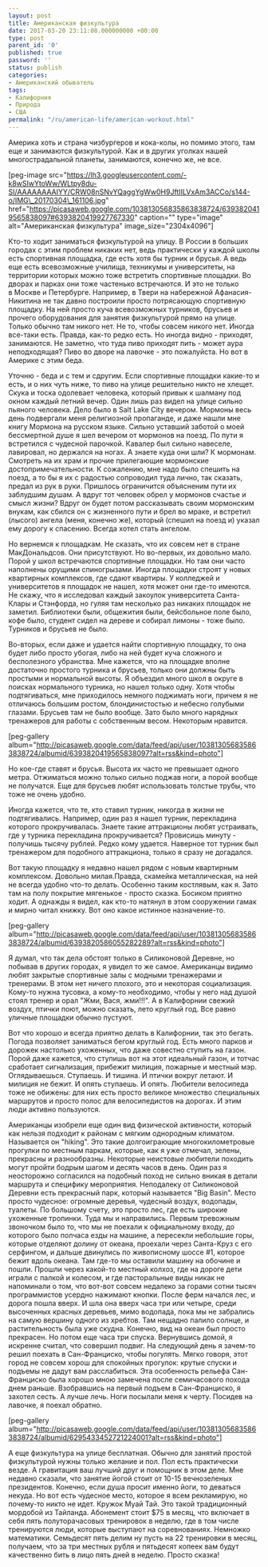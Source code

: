 ```yaml
---
layout: post
title: Американская физкультура
date: 2017-03-20 23:11:08.000000000 +00:00
type: post
parent_id: '0'
published: true
password: ''
status: publish
categories:
- Американский обыватель
tags:
- Калифорния
- Природа
- США
permalink: "/ru/american-life/american-workout.html"
---
```

Америка хоть и страна чизбургеров и кока-колы, но помимо этого, там еще и занимаются физкультурой. Как и в других уголках нашей многострадальной планеты, занимаются, конечно же, не все.

[peg-image src="https://lh3.googleusercontent.com/-k8wSIwYtoWw/WLtpy8du-SI/AAAAAAAAIYY/CRW08nSNvYQaggYgWw0H9JftIILVxAm3ACCo/s144-o/IMG\_20170304\_161106.jpg" href="https://picasaweb.google.com/103813056835863838724/6393820419565838097#6393820419927767330" caption="" type="image" alt="Американская физкультура" image\_size="2304x4096"]

Кто-то ходит заниматься физкультурой на улицу. В России в больших городах с этим проблем никаких нет, ведь практически у каждой школы есть спортивная площадка, где есть хотя бы турник и брусья. А ведь еще есть всевозможные училища, техникумы и университеты, на территории которых можно тоже встретить спортивные площадки. Во дворах и парках они тоже частенько встречаются. И это не только в&nbsp;Москве и Петербурге. Например, в Твери на набережной Афанасия-Никитина не так давно построили просто потрясающую спортивную площадку. На ней просто куча всевозможных турников, брусьев и прочего оборудования для занятия физкультурой прямо на улице. Только обычно там никого нет. Не то, чтобы совсем никого нет. Иногда все-таки есть. Правда, как-то редко есть. Но иногда видно - приходят, занимаются. Не заметно, что туда пиво приходят пить - может аура неподходящая? Пиво во дворе на лавочке - это пожалуйста. Но вот в Америке с этим беда.

Уточню - беда и с тем и сдругим. Если спортивные площадки какие-то и есть, и о них чуть ниже, то пиво на улице решительно никто не хлещет. Скука и тоска одолевает человека, который привык к шалману под окном каждый летний вечер. Один лишь раз видел на улице сильно пьяного человека. Дело было в Salt Lake City вечером. Мормоны весь день подвергали меня религиозной пропаганде, и даже нашли мне книгу Мормона на русском языке. Сильно уставший заботой о моей бессмертной душе я&nbsp;шел вечером от мормонов на поезд. По пути я встретился с чудесной парочкой. Кавалер был сильно навеселе, лавировал, но держался на ногах. А знаете куда они шли? К мормонам. Смотреть на их храм и прочие прилегающие мормонские достопримечательности. К сожалению, мне надо было спешить на поезд, а то бы я их с радостью сопроводил туда лично, так сказать, предал из рук в руки. Пришлось ограничится объясненим пути их заблудшим душам. А вдруг тот человек обрел у мормонов счастье и смысл жизни? Вдруг он будет потом рассказывать своим мормонским внукам, как сбился он с жизненного пути и брел во мраке, и встретил (лысого) ангела (меня, конечно же), который (спешил на поезд и) указал ему дорогу к спасению. Всегда хотел стать ангелом.

Но вернемся к площадкам. Не сказать, что их совсем нет в стране МакДональдсов. Они присутствуют. Но во-первых, их довольно мало. Порой у школ встречаются спортивные площадки. Но там они часто наполнены орущими спиногрызами. Иногда площадки строят у новых квартирных комплексов, где сдают квартиры. У колледжей и университетов я площадок не нашел, хотя может&nbsp;они где-то имеются. Не скажу, что я исследовал каждый закоулок университета Санта-Клары и Стэнфорда, но гуляя там несколько раз никаких площадок не заметил. Библиотеки были, общежития были, бейсбольное поле было, кофе было, студент сидел на дереве и собирал лимоны - тоже было. Турников и брусьев не было.

Во-вторых, если даже и удается найти спортивную площадку, то она будет либо просто убогая, либо на ней будет куча сложного и бесполезного убранства. Мне кажется,&nbsp;что на площадке вполне достаточно простого турника и брусьев, только они должны быть простыми и нормальной высоты. Я объездил много школ в округе в поисках нормального турника, но нашел только одну. Хотя чтобы подтягиваться, мне приходилось немного поджимать ноги, причем&nbsp;я не отличаюсь большим ростом, блондинистостью и небесно голубыми глазами. Брусьев там не было вообще. Зато было много нарядных тренажеров для работы с собственным весом. Некоторым нравится.

[peg-gallery album="http://picasaweb.google.com/data/feed/api/user/103813056835863838724/albumid/6393820419565838097?alt=rss&kind=photo"]

Но кое-где ставят и брусья. Высота их часто не превышает одного метра. Отжиматься можно только сильно поджав ноги, а порой вообще не получатся. Еще для брусьев любят использовать толстые трубы, что тоже не очень удобно.

Иногда кажется, что те, кто ставил турник, никогда в жизни не подтягивались. Например, один раз я нашел турник, перекладина которого прокручивалась. Знаете такие аттракционы любят устраивать, где у турника перекладина прокручивается? Провисишь минуту - получишь тысячу рублей. Редко кому удается. Наверное тот турник был тренажером для подобного аттракциона, только я сразу не догадался.

Вот такую площадку я недавно нашел рядом с новым квартирным комплексом. Довольно милая.Правда, скамейка металлическая, на ней не всегда удобно что-то делать. Особенно таким костлявым, как я. Зато там на полу покрытие мягенькое - просто сказка. Босиком приятно ходит. А однажды я видел, как кто-то натянул в этом сооружении гамак и мирно читал книжку. Вот оно какое истинное назначение-то.

[peg-gallery album="http://picasaweb.google.com/data/feed/api/user/103813056835863838724/albumid/6393820586055282289?alt=rss&kind=photo"]

Я думал, что так дела обстоят только в Силиконовой Деревне, но побывав в других городах, я увидел то же самое. Американцы видимо любят закрытые спортивные залы с модными тренажерами и тренерами. В этом нет ничего плохого, это и некоторая социализация. Кому-то нужна тусовка, а кому-то необходимо, чтобы у него над душой стоял тренер и орал "Жми, Вася, жми!!!". А в Калифорнии свежий воздух, птички поют, можно сказать, лето круглый год. Все равно уличные площадки обычно пустуют.

Вот что хорошо и всегда приятно делать в Калифорнии, так это бегать. Погода позволяет заниматься бегом круглый год. Есть много парков и дорожек настолько ухоженных, что даже совестно ступить на газон. Порой даже кажется, что ступишь вот на этот идеальный газон, и тотчас сработает сигнализация, прибежит милиция, пожарные и местный мэр. Оглядываешься. Ступаешь. И тишина. И птички вокруг летают. И милиция не бежит. И опять ступаешь. И опять. Любители велосипеда тоже не обижены: для них есть просто великое множество специальных маршрутов и просто полос для велосипедистов на дорогах. И этим люди активно пользуются.

Американцы изобрели еще один вид физической активности, который как нельзя подходит к районам с мягким однородным климатом. Называется он "hiking". Это такие долгоиграющие многокилометровые прогулки по местным паркам, которые, как я уже отмечал, зелены, прекрасны и разнообразны. Некоторые неистовые любители походить могут пройти&nbsp;бодрым шагом и десять часов в день. Один раз я неосторожно согласился на подобный поход не&nbsp;сильно вникая в детали маршрута и специфику мероприятия. Неподалеку от Силиконовой Деревни есть прекрасный парк, который называется "Big Basin". Место просто чудесное: огромные деревья, чудесный воздух, водопады, туалеты. По большому счету, это просто лес, где есть широкие ухоженные тропинки. Туда мы и направились. Первым тревожным звоночком было то, что мы не поехали к официальному входу, до которого было полчаса езды на машине, а пересекли небольшие горы, которые отделяют долину от океана, проехали через Санта-Круз с его серфингом, и дальше двинулись по живописному&nbsp;шоссе #1, которое бежит вдоль океана. Там где-то мы оставили машину на обочине и пошли. Прошли через какой-то местный колхоз, где на дороге дети играли с палкой и колесом, и где пасторальные виды никак&nbsp;не напоминали о том, что вот-вот&nbsp;совсем недалеко за горами сотни тысяч программистов усердно нажимают кнопки. После ферм начался лес, и дорога пошла вверх. И шла она вверх часа три или четыре, среди высоченных красных деревьев, мимо водопада, пока мы не забрались на самую вершину одного из хребтов. Там нещадно палило солнце, и растительность была уже скудна. Конечно, вид на океан был просто прекрасен. Но потом еще часа три спуска. Вернувшись домой, я искренне считал, что совершил подвиг. На следующий день я зачем-то решил поехать в Сан-Франциско, чтобы погулять. Мягко говоря, этот город не совсем хорош для спокойных прогулок: крутые спуски и подъемы не дадут вам расслабиться. Эта особенность рельефа Сан-Франциско была хорошо мною замечена после семичасового похода днем раньше. Взобравшись на первый подъем в Сан-Франциско, я захотел сесть. А лучше лечь. Ноги посылали меня к черту. Посидев на лавочке, я поехал обратно.

[peg-gallery album="http://picasaweb.google.com/data/feed/api/user/103813056835863838724/albumid/6295433452721224001?alt=rss&kind=photo"]

А еще физкультура на улице бесплатная.&nbsp;Обычно для занятий простой физкультурой нужны только желание и пол. Пол есть практически везде. А гравитация ваш лучший друг и помощник в этом деле. Мне недавно сказали, что занятие йогой стоит от 10-15 вечнозеленых президентов. Конечно, если душа просит именно йоги, то деваться некуда. Но&nbsp;вот есть чудесное место, которое я всем рекламирую, но почему-то никто не идет. Кружок Муай Тай. Это такой традиционный мордобой из Тайланда. Абонемент стоит $75 в месяц, что включает в себя пять полуторачасовых тренировок в неделю, где в том числе тренируются люди, которые выступают на соревнованиях. Немножко математики. Семьдесят пять делим ну пусть на 22 тренировки в месяц, получаем, что за три местных рубля и пятьдесят копеек вам будут качественно бить в лицо пять дней в неделю. Просто сказка!

